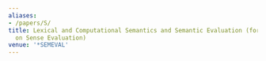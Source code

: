 ```yaml
---
aliases:
- /papers/S/
title: Lexical and Computational Semantics and Semantic Evaluation (formerly Workshop
  on Sense Evaluation)
venue: '*SEMEVAL'
---
```

